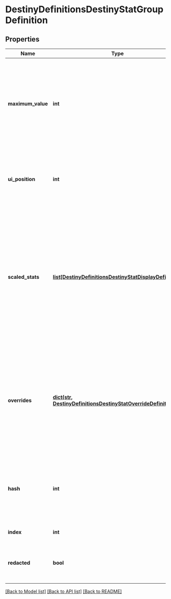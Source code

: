 # DestinyDefinitionsDestinyStatGroupDefinition

## Properties
Name | Type | Description | Notes
------------ | ------------- | ------------- | -------------
**maximum_value** | **int** | The maximum possible value that any stat in this group can be transformed into.    This is used by stats that *don&#39;t* have scaledStats entries below, but that  still need to be displayed as a progress bar, in which case this is used  as the upper bound for said progress bar.  (the lower bound is always 0) | [optional] 
**ui_position** | **int** | This apparently indicates the position of the stats in the UI?  I&#39;ve returned it  in case anyone can use it, but it&#39;s not of any use to us on BNet.  Something&#39;s being  lost in translation with this value. | [optional] 
**scaled_stats** | [**list[DestinyDefinitionsDestinyStatDisplayDefinition]**](DestinyDefinitionsDestinyStatDisplayDefinition.md) | Any stat that requires scaling to be transformed from an \&quot;Investment\&quot; stat to a \&quot;Display\&quot;  stat will have an entry in this list.  For more information on what those types of stats  mean and the transformation process, see DestinyStatDefinition.    In retrospect, I wouldn&#39;t mind if this was a dictionary keyed by the stat hash instead.  But I&#39;m going to leave it be because [[After Apple Picking]]. | [optional] 
**overrides** | [**dict(str, DestinyDefinitionsDestinyStatOverrideDefinition)**](DestinyDefinitionsDestinyStatOverrideDefinition.md) | The game has the ability to override, based on the stat group, what the localized text is  that is displayed for Stats being shown on the item.    Mercifully, no Stat Groups use this feature currently.  If they start using them,  we&#39;ll all need to start using them (and those of you who are more prudent than I am  can go ahead and start pre-checking for this.) | [optional] 
**hash** | **int** | The unique identifier for this entity.  Guaranteed to be unique for the type of entity, but not globally.    When entities refer to each other in Destiny content, it is this hash that they are referring to. | [optional] 
**index** | **int** | The index of the entity as it was found in the investment tables. | [optional] 
**redacted** | **bool** | If this is true, then there is an entity with this identifier/type combination, but BNet is  not yet allowed to show it.  Sorry! | [optional] 

[[Back to Model list]](../README.md#documentation-for-models) [[Back to API list]](../README.md#documentation-for-api-endpoints) [[Back to README]](../README.md)


